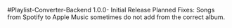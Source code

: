#Playlist-Converter-Backend
1.0.0- Initial Release
Planned Fixes:
  Songs from Spotify to Apple Music sometimes do not add from the correct album.
